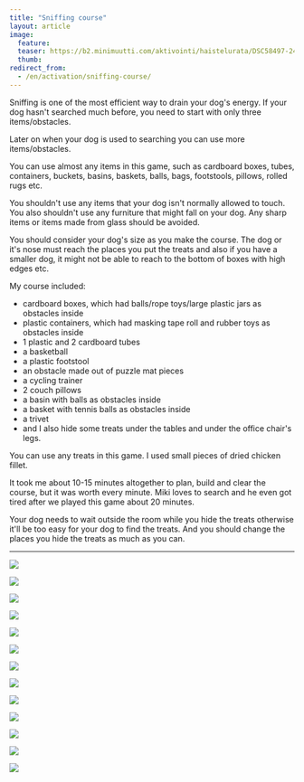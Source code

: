 ```yaml
---
title: "Sniffing course"
layout: article
image:
  feature:
  teaser: https://b2.minimuutti.com/aktivointi/haistelurata/DSC58497-245px.jpg
  thumb:
redirect_from:
  - /en/activation/sniffing-course/
---
```


Sniffing is one of the most efficient way to drain your dog's energy. If your dog hasn't searched much before, you need to start with only three items/obstacles.

Later on when your dog is used to searching you can use more items/obstacles.

You can use almost any items in this game, such as cardboard boxes, tubes, containers, buckets, basins, baskets, balls, bags, footstools, pillows, rolled rugs etc.

You shouldn't use any items that your dog isn't normally allowed to touch. You also shouldn't use any furniture that might fall on your dog. Any sharp items or items made from glass should be avoided.

You should consider your dog's size as you make the course. The dog or it's nose must reach the places you put the treats and also if you have a smaller dog, it might not be able to reach to the bottom of boxes with high edges etc.

My course included:

- cardboard boxes, which had balls/rope toys/large plastic jars as obstacles inside
- plastic containers, which had masking tape roll and rubber toys as obstacles inside
- 1 plastic and 2 cardboard tubes
- a basketball
- a plastic footstool
- an obstacle made out of puzzle mat pieces
- a cycling trainer
- 2 couch pillows
- a basin with balls as obstacles inside
- a basket with tennis balls as obstacles inside
- a trivet
- and I also hide some treats under the tables and under the office chair's legs.

You can use any treats in this game. I used small pieces of dried chicken fillet.

It took me about 10-15 minutes altogether to plan, build and clear the course, but it was worth every minute. Miki loves to search and he even got tired after we played this game about 20 minutes.

Your dog needs to wait outside the room while you hide the treats otherwise it'll be too easy for your dog to find the treats. And you should change the places you hide the treats as much as you can.

---

![](https://b2.minimuutti.com/aktivointi/haistelurata/DSC58497-800px.jpg)

![](https://b2.minimuutti.com/aktivointi/haistelurata/DSC58550-800px.jpg)

![](https://b2.minimuutti.com/aktivointi/haistelurata/DSC58517-800px.jpg)

![](https://b2.minimuutti.com/aktivointi/haistelurata/DSC58525-800px.jpg)

![](https://b2.minimuutti.com/aktivointi/haistelurata/DSC58539-800px.jpg)

![](https://b2.minimuutti.com/aktivointi/haistelurata/DSC58571-800px.jpg)

![](https://b2.minimuutti.com/aktivointi/haistelurata/DSC58613-800px.jpg)

![](https://b2.minimuutti.com/aktivointi/haistelurata/DSC58619-800px.jpg)

![](https://b2.minimuutti.com/aktivointi/haistelurata/DSC58634-800px.jpg)

![](https://b2.minimuutti.com/aktivointi/haistelurata/DSC58632-800px.jpg)

![](https://b2.minimuutti.com/aktivointi/haistelurata/DSC58640-800px.jpg)

![](https://b2.minimuutti.com/aktivointi/haistelurata/DSC58652-800px.jpg)

![](https://b2.minimuutti.com/aktivointi/haistelurata/DSC58672-800px.jpg)
